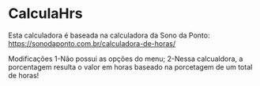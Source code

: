 # CalculaHrs

Esta calculadora é baseada na calculadora da Sono da Ponto: https://sonodaponto.com.br/calculadora-de-horas/

Modificações
1-Não possui as opções do menu;
2-Nessa calcualdora, a porcentagem resulta o valor em horas baseado na porcetagem de um total de horas!


